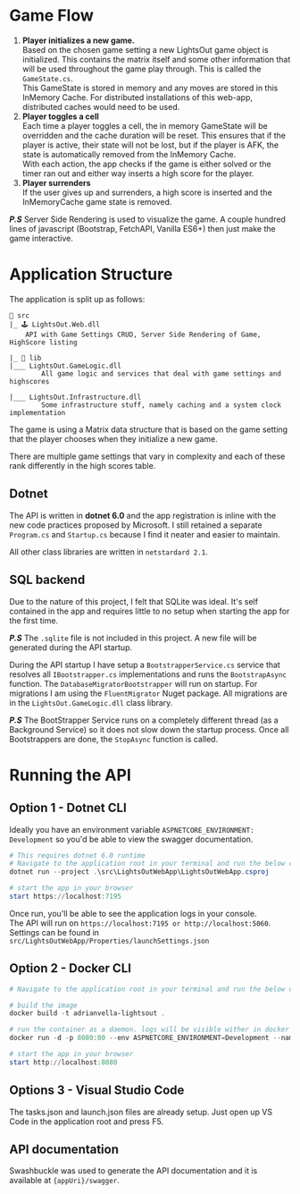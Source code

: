 # Game Flow
1. **Player initializes a new game.** \
Based on the chosen game setting a new LightsOut game object is initialized. This contains the matrix itself and some other information that will be used throughout the game play through. This is called the ```GameState.cs```. \
This GameState is stored in memory and any moves are stored in this InMemory Cache. For distributed installations of this web-app, distributed caches would need to be used.
2. **Player toggles a cell** \
Each time a player toggles a cell, the in memory GameState will be overridden and the cache duration will be reset. This ensures that if the player is active, their state will not be lost, but if the player is AFK, the state is automatically removed from the InMemory Cache. \
With each action, the app checks if the game is either solved or the timer ran out and either way inserts a high score for the player.
3. **Player surrenders** \
If the user gives up and surrenders, a high score is inserted and the InMemoryCache game state is removed.

***P.S*** Server Side Rendering is used to visualize the game. A couple hundred lines of javascript (Bootstrap, FetchAPI, Vanilla ES6+) then just make the game interactive.

# Application Structure
The application is split up as follows:

```
📂 src
|_ 🕹 LightsOut.Web.dll
    API with Game Settings CRUD, Server Side Rendering of Game, HighScore listing

|_ 📂 lib
|___ LightsOut.GameLogic.dll
        All game logic and services that deal with game settings and highscores

|___ LightsOut.Infrastructure.dll
        Some infrastructure stuff, namely caching and a system clock implementation
```

The game is using a Matrix data structure that is based on the game setting that the player chooses when they initialize a new game.

There are multiple game settings that vary in complexity and each of these rank differently in the high scores table.

## Dotnet
The API is written in **dotnet 6.0** and the app registration is inline with the new code practices proposed by Microsoft. I still retained a separate ```Program.cs``` and ```Startup.cs``` because I find it neater and easier to maintain.

All other class libraries are written in ```netstardard 2.1```.

## SQL backend
Due to the nature of this project, I felt that SQLite was ideal. It's self contained in the app and requires little to no setup when starting the app for the first time.

***P.S*** The ```.sqlite``` file is not included in this project. A new file will be generated during the API startup.

During the API startup I have setup a ```BootstrapperService.cs``` service that resolves all ```IBootstrapper.cs``` implementations and runs the ```BootstrapAsync``` function. The ```DatabaseMigratorBootstrapper``` will run on startup. For migrations I am using the ```FluentMigrator``` Nuget package. All migrations are in the ```LightsOut.GameLogic.dll``` class library.

***P.S*** The BootStrapper Service runs on a completely different thread (as a Background Service) so it does not slow down the startup process. Once all Bootstrappers are done, the ```StopAsync``` function is called.


# Running the API
## Option 1 - Dotnet CLI
Ideally you have an environment variable ```ASPNETCORE_ENVIRONMENT: Development``` so you'd be able to view the swagger documentation.

``` powershell
# This requires dotnet 6.0 runtime
# Navigate to the application root in your terminal and run the below command
dotnet run --project .\src\LightsOutWebApp\LightsOutWebApp.csproj

# start the app in your browser
start https://localhost:7195
```

Once run, you'll be able to see the application logs in your console. \
The API will run on ```https://localhost:7195 or http://localhost:5060```. \
Settings can be found in ```src/LightsOutWebApp/Properties/launchSettings.json```

## Option 2 - Docker CLI
``` powershell
# Navigate to the application root in your terminal and run the below command

# build the image
docker build -t adrianvella-lightsout .

# run the container as a daemon. logs will be visible wither in docker desktop or via your terminal
docker run -d -p 8080:80 --env ASPNETCORE_ENVIRONMENT=Development --name adrianvella-lightsout adrianvella-lightsout

# start the app in your browser
start http://localhost:8080
```


## Options 3 - Visual Studio Code
The tasks.json and launch.json files are already setup. Just open up VS Code in the application root and press F5.

## API documentation
Swashbuckle was used to generate the API documentation and it is available at ```{appUri}/swagger```.